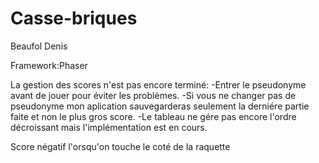 # Casse-briques
Beaufol Denis

Framework:Phaser

La gestion des scores n'est pas encore terminé:
  -Entrer le pseudonyme avant de jouer pour éviter les problèmes.
  -Si vous ne changer pas de pseudonyme mon aplication sauvegarderas seulement la derniére partie faite et non le plus gros score.
  -Le tableau ne gére pas encore l'ordre décroissant mais l'implémentation est en cours.
  
Score négatif l'orsqu'on touche le coté de la raquette
